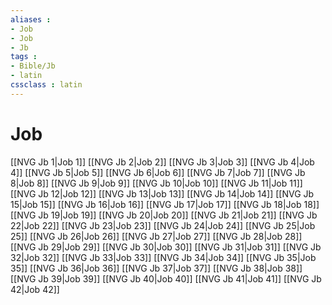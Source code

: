 ```yaml
---
aliases : 
- Job
- Job
- Jb
tags : 
- Bible/Jb
- latin
cssclass : latin
---
```


# Job

[[NVG Jb 1|Job 1]]
[[NVG Jb 2|Job 2]]
[[NVG Jb 3|Job 3]]
[[NVG Jb 4|Job 4]]
[[NVG Jb 5|Job 5]]
[[NVG Jb 6|Job 6]]
[[NVG Jb 7|Job 7]]
[[NVG Jb 8|Job 8]]
[[NVG Jb 9|Job 9]]
[[NVG Jb 10|Job 10]]
[[NVG Jb 11|Job 11]]
[[NVG Jb 12|Job 12]]
[[NVG Jb 13|Job 13]]
[[NVG Jb 14|Job 14]]
[[NVG Jb 15|Job 15]]
[[NVG Jb 16|Job 16]]
[[NVG Jb 17|Job 17]]
[[NVG Jb 18|Job 18]]
[[NVG Jb 19|Job 19]]
[[NVG Jb 20|Job 20]]
[[NVG Jb 21|Job 21]]
[[NVG Jb 22|Job 22]]
[[NVG Jb 23|Job 23]]
[[NVG Jb 24|Job 24]]
[[NVG Jb 25|Job 25]]
[[NVG Jb 26|Job 26]]
[[NVG Jb 27|Job 27]]
[[NVG Jb 28|Job 28]]
[[NVG Jb 29|Job 29]]
[[NVG Jb 30|Job 30]]
[[NVG Jb 31|Job 31]]
[[NVG Jb 32|Job 32]]
[[NVG Jb 33|Job 33]]
[[NVG Jb 34|Job 34]]
[[NVG Jb 35|Job 35]]
[[NVG Jb 36|Job 36]]
[[NVG Jb 37|Job 37]]
[[NVG Jb 38|Job 38]]
[[NVG Jb 39|Job 39]]
[[NVG Jb 40|Job 40]]
[[NVG Jb 41|Job 41]]
[[NVG Jb 42|Job 42]]
